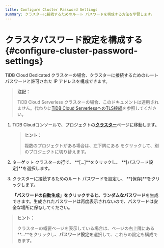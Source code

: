 ```yaml
---
title: Configure Cluster Password Settings
summary: クラスターに接続するためのルート パスワードを構成する方法を学習します。
---
```


# クラスタパスワード設定を構成する {#configure-cluster-password-settings}

TiDB Cloud Dedicated クラスターの場合、クラスターに接続するためのルート パスワードと許可された IP アドレスを構成できます。

> **注記：**
>
> TiDB Cloud Serverless クラスターの場合、このドキュメントは適用されません。代わりに[TiDB Cloud ServerlessへのTLS接続](/tidb-cloud/secure-connections-to-serverless-clusters.md)を参照してください。

1.  TiDB Cloudコンソールで、プロジェクトの[**クラスター**](https://tidbcloud.com/console/clusters)ページに移動します。

    > **ヒント：**
    >
    > 複数のプロジェクトがある場合は、<mdsvgicon name="icon-left-projects">左下隅にある をクリックして、別のプロジェクトに切り替えます。</mdsvgicon>

2.  ターゲット クラスターの行で、 **[...]**をクリックし、 **[パスワード設定]**を選択します。

3.  クラスターに接続するためのルート パスワードを設定し、 **[保存]**をクリックします。

    **「パスワードの自動生成」をクリックすると、ランダムなパスワード**を生成できます。生成されたパスワードは再度表示されないので、パスワードは安全な場所に保存してください。

> **ヒント：**
>
> クラスターの概要ページを表示している場合は、ページの右上隅にある**...**をクリックし、**パスワード設定を**選択して、これらの設定も構成できます。
